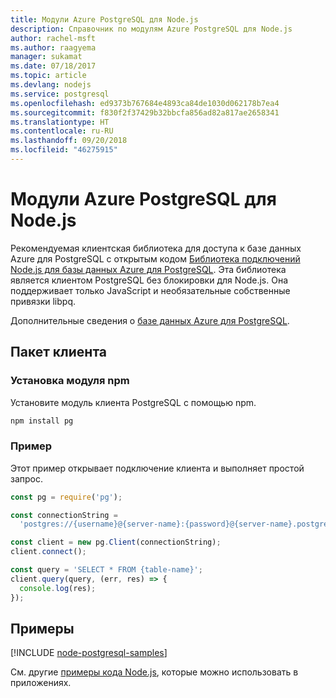 ```yaml
---
title: Модули Azure PostgreSQL для Node.js
description: Справочник по модулям Azure PostgreSQL для Node.js
author: rachel-msft
ms.author: raagyema
manager: sukamat
ms.date: 07/18/2017
ms.topic: article
ms.devlang: nodejs
ms.service: postgresql
ms.openlocfilehash: ed9373b767684e4893ca84de1030d062178b7ea4
ms.sourcegitcommit: f830f2f37429b32bbcfa856ad82a817ae2658341
ms.translationtype: HT
ms.contentlocale: ru-RU
ms.lasthandoff: 09/20/2018
ms.locfileid: "46275915"
---
```

# <a name="azure-postgresql-modules-for-nodejs"></a>Модули Azure PostgreSQL для Node.js

Рекомендуемая клиентская библиотека для доступа к базе данных Azure для PostgreSQL с открытым кодом [Библиотека подключений Node.js для базы данных Azure для PostgreSQL](https://www.npmjs.com/package/pg). Эта библиотека является клиентом PostgreSQL без блокировки для Node.js. Она поддерживает только JavaScript и необязательные собственные привязки libpq.

Дополнительные сведения о [базе данных Azure для PostgreSQL](https://docs.microsoft.com/azure/postgresql/).

## <a name="client-package"></a>Пакет клиента

### <a name="install-the-npm-module"></a>Установка модуля npm

Установите модуль клиента PostgreSQL с помощью npm.

```bash
npm install pg
```   

### <a name="example"></a>Пример

Этот пример открывает подключение клиента и выполняет простой запрос.

```javascript
const pg = require('pg');

const connectionString =
  'postgres://{username}@{server-name}:{password}@{server-name}.postgres.database.azure.com:5432/{database-name}?ssl=true';

const client = new pg.Client(connectionString);
client.connect();

const query = 'SELECT * FROM {table-name}';
client.query(query, (err, res) => {
  console.log(res);
});
```

## <a name="samples"></a>Примеры

[!INCLUDE [node-postgresql-samples](../docs-ref-conceptual/includes/postgresql-samples.md)]

См. другие [примеры кода Node.js](https://azure.microsoft.com/resources/samples/?platform=nodejs), которые можно использовать в приложениях.
